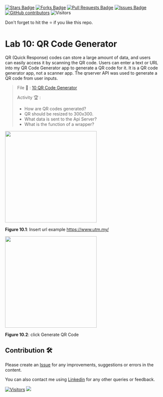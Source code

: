 <a href="https://github.com/drshahizan/learn-php/stargazers"><img src="https://img.shields.io/github/stars/drshahizan/learn-php" alt="Stars Badge"/></a>
<a href="https://github.com/drshahizan/learn-php/network/members"><img src="https://img.shields.io/github/forks/drshahizan/learn-php" alt="Forks Badge"/></a>
<a href="https://github.com/drshahizan/learn-php/pulls"><img src="https://img.shields.io/github/issues-pr/drshahizan/learn-php" alt="Pull Requests Badge"/></a>
<a href="https://github.com/drshahizan/learn-php/issues"><img src="https://img.shields.io/github/issues/drshahizan/learn-php" alt="Issues Badge"/></a>
<a href="https://github.com/drshahizan/learn-php/graphs/contributors"><img alt="GitHub contributors" src="https://img.shields.io/github/contributors/drshahizan/learn-php?color=2b9348"></a>
![Visitors](https://api.visitorbadge.io/api/visitors?path=https%3A%2F%2Fgithub.com%2Fdrshahizan%2Flearn-php&labelColor=%23d9e3f0&countColor=%23697689&style=flat)

Don't forget to hit the :star: if you like this repo.

# Lab 10: QR Code Generator 

QR (Quick Response) codes can store a large amount of data, and users can easily access it by scanning the QR code. Users can enter a text or URL into my QR Code Generator app to generate a QR code for it. It is a QR code generator app, not a scanner app. The qrserver API was used to generate a QR code from user inputs.

> File 📁 : [10 QR Code Generator](./download/10%20QR%20Code%20Generator)
> 
> Activity 🏆 :
> - How are QR codes generated?
> - QR should be resized to 300x300.
> - What data is sent to the Api Server?
> - What is the function of a wrapper?
>

<img src="./download/L10adv-a.png" width="300" />

**Figure 10.1**: Insert url example https://www.utm.my/

<img src="./download/L10adv-b.png" width="300" />

**Figure 10.2**: click Generate QR Code

## Contribution 🛠️
Please create an [Issue](https://github.com/drshahizan/learn-php/issues) for any improvements, suggestions or errors in the content.

You can also contact me using [Linkedin](https://www.linkedin.com/in/drshahizan/) for any other queries or feedback.

[![Visitors](https://api.visitorbadge.io/api/visitors?path=https%3A%2F%2Fgithub.com%2Fdrshahizan&labelColor=%23697689&countColor=%23555555&style=plastic)](https://visitorbadge.io/status?path=https%3A%2F%2Fgithub.com%2Fdrshahizan)
![](https://hit.yhype.me/github/profile?user_id=81284918)

